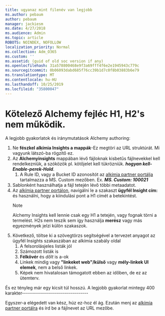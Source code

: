 ```yaml
---
title: ugyanaz mint filenév van legjobb
ms.author: pebaum
author: pebaum
manager: jackiesm
ms.date: 4/27/2018
ms.audience: Admin
ms.topic: article
ROBOTS: NOINDEX, NOFOLLOW
localization_priority: Normal
ms.collection: Adm_O365
ms.custom: ''
ms.assetid: (guid of old soc version if any)
ms.openlocfilehash: 31a578800468e9f3a69fff4f6e2e1945943c779c
ms.sourcegitcommit: 0b06093dabd685f76cc39b1d7c0f8b03883b6e79
ms.translationtype: MT
ms.contentlocale: hu-HU
ms.lasthandoff: 10/25/2019
ms.locfileid: "35800047"
---
```

# <a name="required-alchemy-header-h1-h2s-dont-work"></a>Kötelező Alchemy fejléc H1, H2's nem működik.
A legjobb gyakorlatok és iránymutatások Alchemy authoring:

1. Ne **fészkel alkímia Insights a mappák**-Ez megtöri az URL struktúrát. Mi vagyunk látszó-ba rögzítő ez.
1. Az **Alchemyinsights** mappában lévő fájloknak kisbetűs fájlnevekkel kell rendelkezniük, a szóközök pl. kötőjelet kell tükrözniük. ***hogyan kell-Enable-perek-Hold***.
    1. A Rule ID, vagy a Bucket ID azonosítót az [alkímia partner portálja](https://alchemyportal.azurewebsites.net) tartalmazza a MS. Custom mezőben. Ex. ***MS. Custom: 100021***
1. Sablonként használhatja a fájl tetején lévő többi metaadatot.
1. Az [alkímia partner portálon](https://alchemyportal.azurewebsites.net), navigálni le a szakaszt **ügyfél Insight cím:** és használni, hogy a kiindulási pont a H1 címét a betekintést. 
    > [!NOTE]
    > Alchemy Insights kell lennie csak egy H1 a tetején, vagy fognak törni a termelést. H2s nem teszik sem így használja **merész** vagy más egyezmények jelzi külön szakaszok.
1. Következő, töltse ki a szövegtörzs segítségével a tervezet anyagot az ügyfél Insights szakaszában az alkímia szabály oldal
    1. A felsorolásjeles listák jól
    1. Számozott listák is
    1. **Félkövér** és *dőlt* is a-ok
    1. Linkek mindig vagy **"linkeket web"/külső** vagy **mély-linkek UI elemek**, nem a belső linkek.
    1. Képek nem hivatalosan támogatott ebben az időben, de ez az ütemterv.

És ez tényleg már egy kicsit túl hosszú. A legjobb gyakorlat mintegy 400 karakter---------------------------------

Egyszer-a elégedett van kész, húz ez-hoz él ág. Ezután menj az [alkímia partner portálra](https://alchemyportal.azurewebsites.net) és írd be a fájlnevet az URL mezőbe. 